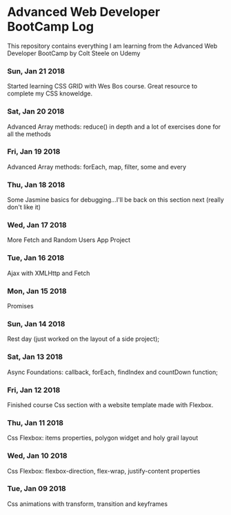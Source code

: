 # Advanced Web Developer BootCamp Log
This repository contains everything I am learning from the Advanced Web Developer BootCamp by Colt Steele on Udemy
### Sun, Jan 21 2018
Started learning CSS GRID with Wes Bos course. Great resource to complete my CSS knoweldge.
### Sat, Jan 20 2018
Advanced Array methods: reduce() in depth and a lot of exercises done for all the methods
### Fri, Jan 19 2018
Advanced Array methods: forEach, map, filter, some and every
### Thu, Jan 18 2018
Some Jasmine basics for debugging...I'll be back on this section next (really don't like it)
### Wed, Jan 17 2018
More Fetch and Random Users App Project
### Tue, Jan 16 2018
Ajax with XMLHttp and Fetch
### Mon, Jan 15 2018
Promises
### Sun, Jan 14 2018
Rest day (just worked on the layout of a side project);
### Sat, Jan 13 2018
Async Foundations: callback, forEach, findIndex and countDown function;
### Fri, Jan 12 2018
Finished course Css section with a website template made with Flexbox.
### Thu, Jan 11 2018
Css Flexbox: items properties, polygon widget and holy grail layout
### Wed, Jan 10 2018
Css Flexbox: flexbox-direction, flex-wrap, justify-content properties
### Tue, Jan 09 2018
Css animations with transform, transition and keyframes
